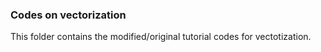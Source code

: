 ### Codes on vectorization

This folder contains the modified/original tutorial codes for vectotization.

